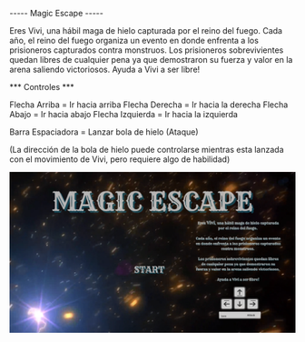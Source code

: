 ----- Magic Escape -----

Eres Vivi, una hábil maga de hielo capturada por el reino del fuego. Cada año, el reino del fuego organiza un evento en donde enfrenta a los prisioneros capturados contra monstruos. Los prisioneros sobrevivientes quedan libres de cualquier pena ya que demostraron su fuerza y valor en la arena saliendo victoriosos. Ayuda a Vivi a ser libre!


*** Controles ***

Flecha Arriba = Ir hacia arriba
Flecha Derecha = Ir hacia la derecha
Flecha Abajo = Ir hacia abajo
Flecha Izquierda = Ir hacia la izquierda

Barra Espaciadora = Lanzar bola de hielo (Ataque)

(La dirección de la bola de hielo puede controlarse mientras esta lanzada con el movimiento de Vivi, pero requiere algo de habilidad)

![menu screenshoot](https://raw.githubusercontent.com/Lynx92/MagicEscape/master/img/screenShot.png)

